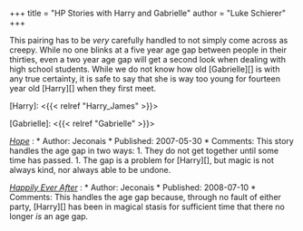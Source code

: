 +++
title = "HP Stories with Harry and Gabrielle"
author = "Luke Schierer"
+++

This pairing has to be *very* carefully handled to not simply come across as
creepy.  While no one blinks at a five year age gap between people in their
thirties, even a two year age gap will get a second look when dealing with high
school students.  While we do not know how old [Gabrielle][] is with any true
certainty, it is safe to say that she is way too young for fourteen year old
[Harry][] when they first meet.

[Harry]: <{{< relref "Harry_James" >}}>

[Gabrielle]: <{{< relref "Gabrielle" >}}>

_[Hope][]_
:   * Author: Jeconais
    * Published: 2007-05-30
    * Comments: This story handles the age gap in two ways: 
      1. They do not get together until some time has passed.
      1. The gap is a problem for [Harry][], but magic is not always kind, nor
	 always able to be undone.

[Hope]: <https://web.archive.org/web/20210620143920/https://jeconais.fanficauthors.net/Hope/index/>

_[Happily Ever After][HEA]_
:   * Author: Jeconais
    * Published: 2008-07-10
    * Comments: This handles the age gap because, through no fault of either
      party, [Harry][] has been in magical stasis for sufficient time that
      there no longer *is* an age gap.

[HEA]: <https://web.archive.org/web/20210620143920/https://jeconais.fanficauthors.net/Happily_Ever_After/index/>


